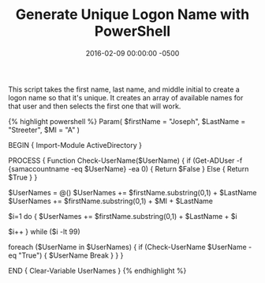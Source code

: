 ﻿---
layout: post
title:  Generate Unique Logon Name with PowerShell
date:   2016-02-09 00:00:00 -0500
categories: IT
---






This script takes the first name, last name, and middle initial to create a logon name so that it's unique. It creates an array of available names for that user and then selects the first one that will work.

{% highlight powershell %}
Param(
$firstName = "Joseph",
$LastName = "Streeter",
$MI = "A"
)

BEGIN
{
Import-Module ActiveDirectory
}

PROCESS
{
Function Check-UserName($UserName)
{
if (Get-ADUser -f {samaccountname -eq $UserName} -ea 0)
{
Return $False
}
Else
{
Return $True
}
}

$UserNames = @()
$UserNames += $firstName.substring(0,1) + $LastName
$UserNames += $firstName.substring(0,1) + $MI + $LastName

$i=1
do
{
$UserNames += $firstName.substring(0,1) + $LastName + $i

$i++
}
while ($i -lt 99)

foreach ($UserName in $UserNames)
{
if (Check-UserName $UserName -eq "True")
{
$UserName
Break
}
}
}

END
{
Clear-Variable UserNames
}
{% endhighlight %}



